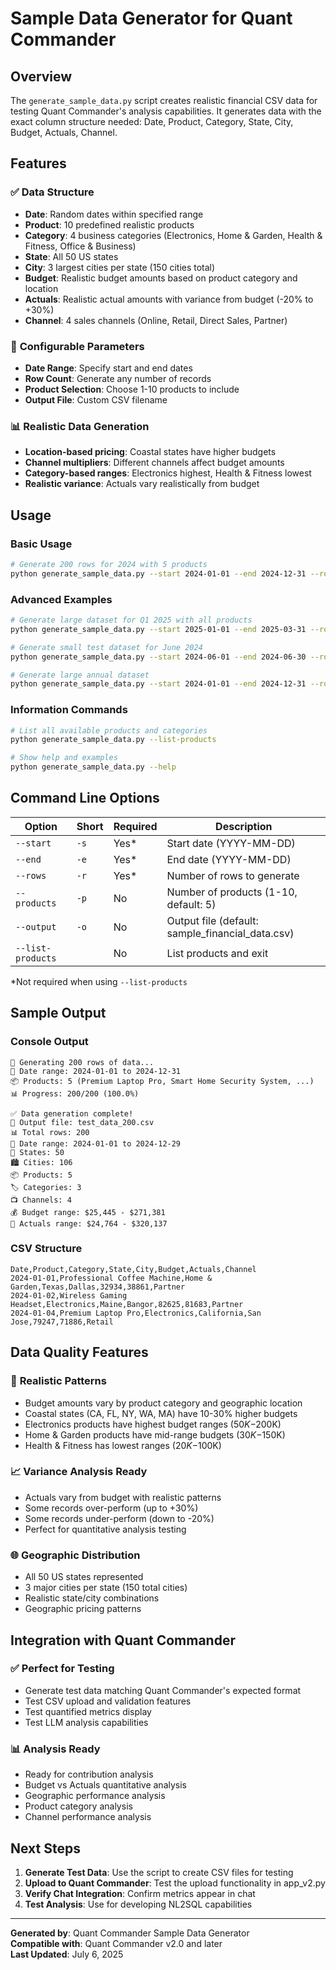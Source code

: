 # Sample Data Generator for Quant Commander

## Overview
The `generate_sample_data.py` script creates realistic financial CSV data for testing Quant Commander's analysis capabilities. It generates data with the exact column structure needed: Date, Product, Category, State, City, Budget, Actuals, Channel.

## Features

### ✅ **Data Structure**
- **Date**: Random dates within specified range
- **Product**: 10 predefined realistic products
- **Category**: 4 business categories (Electronics, Home & Garden, Health & Fitness, Office & Business)
- **State**: All 50 US states
- **City**: 3 largest cities per state (150 cities total)
- **Budget**: Realistic budget amounts based on product category and location
- **Actuals**: Realistic actual amounts with variance from budget (-20% to +30%)
- **Channel**: 4 sales channels (Online, Retail, Direct Sales, Partner)

### 🎯 **Configurable Parameters**
- **Date Range**: Specify start and end dates
- **Row Count**: Generate any number of records
- **Product Selection**: Choose 1-10 products to include
- **Output File**: Custom CSV filename

### 📊 **Realistic Data Generation**
- **Location-based pricing**: Coastal states have higher budgets
- **Channel multipliers**: Different channels affect budget amounts
- **Category-based ranges**: Electronics highest, Health & Fitness lowest
- **Realistic variance**: Actuals vary realistically from budget

## Usage

### Basic Usage
```bash
# Generate 200 rows for 2024 with 5 products
python generate_sample_data.py --start 2024-01-01 --end 2024-12-31 --rows 200 --products 5
```

### Advanced Examples
```bash
# Generate large dataset for Q1 2025 with all products
python generate_sample_data.py --start 2025-01-01 --end 2025-03-31 --rows 1000 --products 10 --output q1_2025_data.csv

# Generate small test dataset for June 2024
python generate_sample_data.py --start 2024-06-01 --end 2024-06-30 --rows 50 --products 3 --output test_data.csv

# Generate large annual dataset
python generate_sample_data.py --start 2024-01-01 --end 2024-12-31 --rows 2000 --products 8 --output annual_2024.csv
```

### Information Commands
```bash
# List all available products and categories
python generate_sample_data.py --list-products

# Show help and examples
python generate_sample_data.py --help
```

## Command Line Options

| Option | Short | Required | Description |
|--------|-------|----------|-------------|
| `--start` | `-s` | Yes* | Start date (YYYY-MM-DD) |
| `--end` | `-e` | Yes* | End date (YYYY-MM-DD) |
| `--rows` | `-r` | Yes* | Number of rows to generate |
| `--products` | `-p` | No | Number of products (1-10, default: 5) |
| `--output` | `-o` | No | Output file (default: sample_financial_data.csv) |
| `--list-products` | | No | List products and exit |

*Not required when using `--list-products`

## Sample Output

### Console Output
```
🔧 Generating 200 rows of data...
📅 Date range: 2024-01-01 to 2024-12-31
📦 Products: 5 (Premium Laptop Pro, Smart Home Security System, ...)
📊 Progress: 200/200 (100.0%)

✅ Data generation complete!
📁 Output file: test_data_200.csv
📊 Total rows: 200
📅 Date range: 2024-01-01 to 2024-12-29
🏢 States: 50
🏙️ Cities: 106
📦 Products: 5
🏷️ Categories: 3
📺 Channels: 4
💰 Budget range: $25,445 - $271,381
💸 Actuals range: $24,764 - $320,137
```

### CSV Structure
```csv
Date,Product,Category,State,City,Budget,Actuals,Channel
2024-01-01,Professional Coffee Machine,Home & Garden,Texas,Dallas,32934,38861,Partner
2024-01-02,Wireless Gaming Headset,Electronics,Maine,Bangor,82625,81683,Partner
2024-01-04,Premium Laptop Pro,Electronics,California,San Jose,79247,71886,Retail
```

## Data Quality Features

### 🎯 **Realistic Patterns**
- Budget amounts vary by product category and geographic location
- Coastal states (CA, FL, NY, WA, MA) have 10-30% higher budgets
- Electronics products have highest budget ranges ($50K-$200K)
- Home & Garden products have mid-range budgets ($30K-$150K)
- Health & Fitness has lowest ranges ($20K-$100K)

### 📈 **Variance Analysis Ready**
- Actuals vary from budget with realistic patterns
- Some records over-perform (up to +30%)
- Some records under-perform (down to -20%)
- Perfect for quantitative analysis testing

### 🌐 **Geographic Distribution**
- All 50 US states represented
- 3 major cities per state (150 total cities)
- Realistic state/city combinations
- Geographic pricing patterns

## Integration with Quant Commander

### ✅ **Perfect for Testing**
- Generate test data matching Quant Commander's expected format
- Test CSV upload and validation features
- Test quantified metrics display
- Test LLM analysis capabilities

### 📊 **Analysis Ready**
- Ready for contribution analysis
- Budget vs Actuals quantitative analysis
- Geographic performance analysis
- Product category analysis
- Channel performance analysis

## Next Steps

1. **Generate Test Data**: Use the script to create CSV files for testing
2. **Upload to Quant Commander**: Test the upload functionality in app_v2.py
3. **Verify Chat Integration**: Confirm metrics appear in chat
4. **Test Analysis**: Use for developing NL2SQL capabilities

---

**Generated by**: Quant Commander Sample Data Generator  
**Compatible with**: Quant Commander v2.0 and later  
**Last Updated**: July 6, 2025
